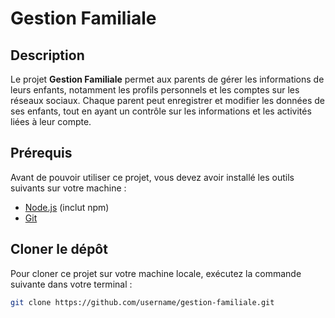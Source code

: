 # Gestion Familiale

## Description

Le projet **Gestion Familiale** permet aux parents de gérer les informations de leurs enfants, notamment les profils personnels et les comptes sur les réseaux sociaux. Chaque parent peut enregistrer et modifier les données de ses enfants, tout en ayant un contrôle sur les informations et les activités liées à leur compte.

## Prérequis

Avant de pouvoir utiliser ce projet, vous devez avoir installé les outils suivants sur votre machine :

- [Node.js](https://nodejs.org/) (inclut npm)
- [Git](https://git-scm.com/)

## Cloner le dépôt

Pour cloner ce projet sur votre machine locale, exécutez la commande suivante dans votre terminal :

```bash
git clone https://github.com/username/gestion-familiale.git

